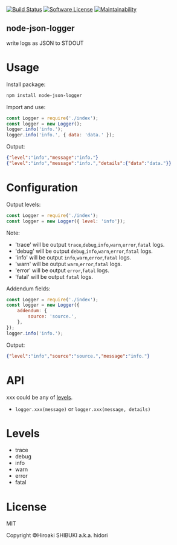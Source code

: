 [![Build Status](https://travis-ci.org/rcmdnk/travis-test.svg?branch=master)](https://travis-ci.org/rcmdnk/travis-test)
[![Software License](https://img.shields.io/badge/license-MIT-brightgreen.svg?style=flat-square)](LICENSE)
[![Maintainability](https://api.codeclimate.com/v1/badges/1dd1bfe212c8d70c9b8b/maintainability)](https://codeclimate.com/github/hidori/node-json-logger/maintainability)

node-json-logger
----
write logs as JSON to STDOUT

# Usage
Install package:
```sh
npm install node-json-logger
```

Import and use:
```js
const Logger = require('./index');
const logger = new Logger();
logger.info('info.');
logger.info('info.', { data: 'data.' });
```
Output:
```json
{"level":"info","message":"info."}
{"level":"info","message":"info.","details":{"data":"data."}}
```

# Configuration
Output levels:
```js
const Logger = require('./index');
const logger = new Logger({ level: 'info'});
```

Note:
* 'trace' will be output `trace`,`debug`,`info`,`warn`,`error`,`fatal` logs.
* 'debug' will be output `debug`,`info`,`warn`,`error`,`fatal` logs.
* 'info' will be output `info`,`warn`,`error`,`fatal` logs.
* 'warn' will be output `warn`,`error`,`fatal` logs.
* 'error' will be output `error`,`fatal` logs.
* 'fatal' will be output `fatal` logs.

Addendum fields:
```js
const Logger = require('./index');
const logger = new Logger({
    addendum: {
        source: 'source.',
    },
});
logger.info('info.');
```

Output:
```json
{"level":"info","source":"source.","message":"info."}
```

# API
xxx could be any of [levels](#levels).
* `logger.xxx(message)` or `logger.xxx(message, details)`

# <a href="#levels"></a>Levels
* trace
* debug
* info
* warn
* error
* fatal

# License
MIT

Copyright &copy;Hiroaki SHIBUKI a.k.a. hidori
